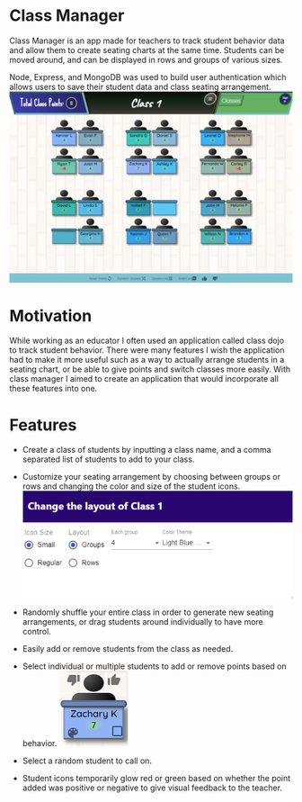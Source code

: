 # Class Manager 
Class Manager is an app made for teachers to track student behavior data and allow them to create seating charts at the same time. Students can be moved around, and can be displayed in rows and groups of various sizes. 

Node, Express, and MongoDB was used to build user authentication which allows users to save their student data and class seating arrangement. 
![](/src/app-files/images/RMClass.png)

# Motivation
While working as an educator I often used an application called class dojo to track student behavior. There were many features I wish the application had to make it more useful such as a way to actually arrange students in a seating chart, or be able to give points and switch classes more easily. With class manager I aimed to create an application that would incorporate all these features into one. 

# Features
* Create a class of students by inputting a class name, and a comma separated list of students to add to your class.
* Customize your seating arrangement by choosing between groups or rows and changing the color and size of the student icons. 
![](/src/app-files/images/RMLayout.png)

* Randomly shuffle your entire class in order to generate new seating arrangements, or drag students around individually to have more control.
* Easily add or remove students from the class as needed.
* Select individual or multiple students to add or remove points based on behavior.
![](/src/app-files/images/RMStudent.png)

* Select a random student to call on.
* Student icons temporarily glow red or green based on whether the point added was positive or negative to give visual feedback to the teacher.

